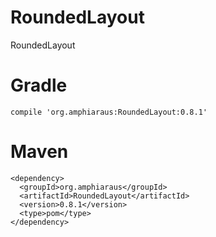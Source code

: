# RoundedLayout
RoundedLayout

# Gradle
    compile 'org.amphiaraus:RoundedLayout:0.8.1'
# Maven
    <dependency>
      <groupId>org.amphiaraus</groupId>
      <artifactId>RoundedLayout</artifactId>
      <version>0.8.1</version>
      <type>pom</type>
    </dependency>
    